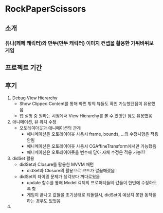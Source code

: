 #  RockPaperScissors


## 소개
### 튜나(페페 캐릭터)와 만두(만두 캐릭터) 이미지 컨셉을 활용한 가위바위보 게임


## 프로젝트 기간


##



## 후기

1. Debug View Hierarchy
	- Show Clipped Content를 통해 화면 밖의 뷰들도 확인 가능했던점이 유용했음
	- 앱 실행 중 원하는 시점에서 View Hierarchy를 볼 수 있엇던 점도 유용했음
2. 애니메이션, 뷰 위치 수정
	- 오토레이아웃과 애니메이션의 관계
		- 애니메이션은 오토레이아웃 사용시 frame, bounds, ...의 수정사항은 적용 안됨
		- 애니메이션은 오토레이아웃 사용시 CGAffineTransform에서만 가능했음 
		- 애니메이션은 오토레이아웃을 변수에 담아 자체 수정은 적용 가능??
3. didSet 활용
	- didSet과 Closure를 활용한 MVVM 패턴
		- didSet과 Closure의 활용으로 코드가 깔끔해졌음
	- didSet의 타이밍 문제가 생각보다 까다로웠음 
		- update 함수를 통해 Model 객체의 프로퍼티들의 값들이 한번에 수정하도록 함
		- 게임이 끝나고 값들을 초기상태로 되돌릴시, didSet이 예상치 못한 동작을 하는 경우도 있엇음
4. 
